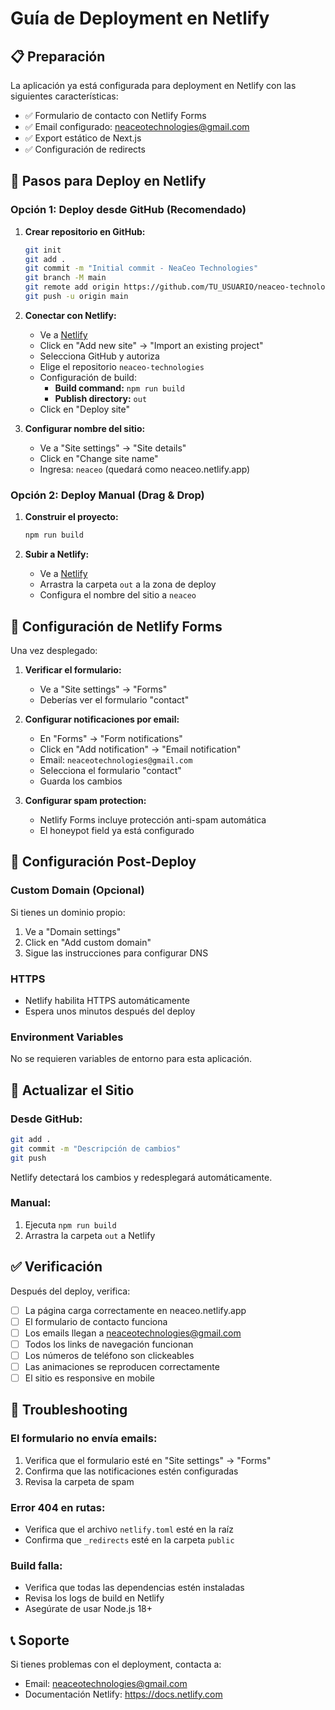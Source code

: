 # Guía de Deployment en Netlify

## 📋 Preparación

La aplicación ya está configurada para deployment en Netlify con las siguientes características:

- ✅ Formulario de contacto con Netlify Forms
- ✅ Email configurado: neaceotechnologies@gmail.com
- ✅ Export estático de Next.js
- ✅ Configuración de redirects

## 🚀 Pasos para Deploy en Netlify

### Opción 1: Deploy desde GitHub (Recomendado)

1. **Crear repositorio en GitHub:**
   ```bash
   git init
   git add .
   git commit -m "Initial commit - NeaCeo Technologies"
   git branch -M main
   git remote add origin https://github.com/TU_USUARIO/neaceo-technologies.git
   git push -u origin main
   ```

2. **Conectar con Netlify:**
   - Ve a [Netlify](https://app.netlify.com)
   - Click en "Add new site" → "Import an existing project"
   - Selecciona GitHub y autoriza
   - Elige el repositorio `neaceo-technologies`
   - Configuración de build:
     - **Build command:** `npm run build`
     - **Publish directory:** `out`
   - Click en "Deploy site"

3. **Configurar nombre del sitio:**
   - Ve a "Site settings" → "Site details"
   - Click en "Change site name"
   - Ingresa: `neaceo` (quedará como neaceo.netlify.app)

### Opción 2: Deploy Manual (Drag & Drop)

1. **Construir el proyecto:**
   ```bash
   npm run build
   ```

2. **Subir a Netlify:**
   - Ve a [Netlify](https://app.netlify.com)
   - Arrastra la carpeta `out` a la zona de deploy
   - Configura el nombre del sitio a `neaceo`

## 📧 Configuración de Netlify Forms

Una vez desplegado:

1. **Verificar el formulario:**
   - Ve a "Site settings" → "Forms"
   - Deberías ver el formulario "contact"

2. **Configurar notificaciones por email:**
   - En "Forms" → "Form notifications"
   - Click en "Add notification" → "Email notification"
   - Email: `neaceotechnologies@gmail.com`
   - Selecciona el formulario "contact"
   - Guarda los cambios

3. **Configurar spam protection:**
   - Netlify Forms incluye protección anti-spam automática
   - El honeypot field ya está configurado

## 🔧 Configuración Post-Deploy

### Custom Domain (Opcional)
Si tienes un dominio propio:
1. Ve a "Domain settings"
2. Click en "Add custom domain"
3. Sigue las instrucciones para configurar DNS

### HTTPS
- Netlify habilita HTTPS automáticamente
- Espera unos minutos después del deploy

### Environment Variables
No se requieren variables de entorno para esta aplicación.

## 📝 Actualizar el Sitio

### Desde GitHub:
```bash
git add .
git commit -m "Descripción de cambios"
git push
```
Netlify detectará los cambios y redesplegará automáticamente.

### Manual:
1. Ejecuta `npm run build`
2. Arrastra la carpeta `out` a Netlify

## ✅ Verificación

Después del deploy, verifica:

- [ ] La página carga correctamente en neaceo.netlify.app
- [ ] El formulario de contacto funciona
- [ ] Los emails llegan a neaceotechnologies@gmail.com
- [ ] Todos los links de navegación funcionan
- [ ] Los números de teléfono son clickeables
- [ ] Las animaciones se reproducen correctamente
- [ ] El sitio es responsive en mobile

## 🐛 Troubleshooting

### El formulario no envía emails:
1. Verifica que el formulario esté en "Site settings" → "Forms"
2. Confirma que las notificaciones estén configuradas
3. Revisa la carpeta de spam

### Error 404 en rutas:
- Verifica que el archivo `netlify.toml` esté en la raíz
- Confirma que `_redirects` esté en la carpeta `public`

### Build falla:
- Verifica que todas las dependencias estén instaladas
- Revisa los logs de build en Netlify
- Asegúrate de usar Node.js 18+

## 📞 Soporte

Si tienes problemas con el deployment, contacta a:
- Email: neaceotechnologies@gmail.com
- Documentación Netlify: https://docs.netlify.com
